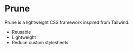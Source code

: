 # Prune

Prune is a lightweight CSS framework inspired from Tailwind.

- Reusable
- Lightweight
- Reduce custom stylesheets
